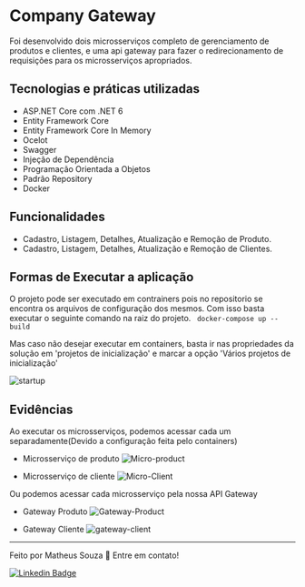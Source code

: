 # Company Gateway
Foi desenvolvido dois microsserviços completo de gerenciamento de produtos e clientes, e uma api gateway para fazer o redirecionamento de requisições para os microsserviços apropriados. 

## Tecnologias e práticas utilizadas
- ASP.NET Core com .NET 6
- Entity Framework Core
- Entity Framework Core In Memory
- Ocelot
- Swagger
- Injeção de Dependência
- Programação Orientada a Objetos
- Padrão Repository
- Docker

## Funcionalidades
- Cadastro, Listagem, Detalhes, Atualização e Remoção de Produto.
- Cadastro, Listagem, Detalhes, Atualização e Remoção de Clientes.

## Formas de Executar a aplicação

O projeto pode ser executado em contrainers pois no repositorio se encontra os arquivos de configuração dos mesmos. Com isso basta executar o seguinte comando na raiz do projeto.
``` docker-compose up --build```

Mas caso não desejar executar em containers, basta ir nas propriedades da solução em 'projetos de inicialização' e marcar a opção 'Vários projetos de inicialização'

![startup](https://user-images.githubusercontent.com/54037557/197655355-337f0d1a-203f-498c-952b-0ea54ac3948a.jpg)

## Evidências
Ao executar os microsserviços, podemos acessar cada um separadamente(Devido a configuração feita pelo containers)

- Microsserviço de produto
![Micro-product](https://user-images.githubusercontent.com/54037557/197653796-0e07f4af-fcc4-4ad4-abde-c638e11a6411.jpg)

- Microsserviço de cliente
 ![Micro-Client](https://user-images.githubusercontent.com/54037557/197653838-15897deb-06e8-44c9-8abf-50478d031519.jpg)

Ou podemos acessar cada microsserviço pela nossa API Gateway

- Gateway Produto
![Gateway-Product](https://user-images.githubusercontent.com/54037557/197654035-467ab31d-757b-401a-acd4-8728eab21fb5.jpg)

- Gateway Cliente
![gateway-client](https://user-images.githubusercontent.com/54037557/197654069-0e79fc9a-fe81-4aa1-8073-db06a1a800d5.jpg)

 ---
 
 Feito por Matheus Souza 
 👋 Entre em contato! 

[![Linkedin Badge](https://img.shields.io/badge/Matheus%20Souza%20-blue?Style=flat&logo=linkedin&labelColor=blue=https://www.linkedin.com/in/matheus-souza-silva/)](https://www.linkedin.com/in/matheus-souza-silva/)

